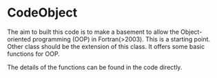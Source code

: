 # CodeObject


The aim to built this code is to make a basement to allow the Object-oriented programming (OOP) in Fortran(>2003). This is a starting point. Other class should be the extension of this class. It offers some basic functions for OOP.

The details of the functions can be found in the code directly.
